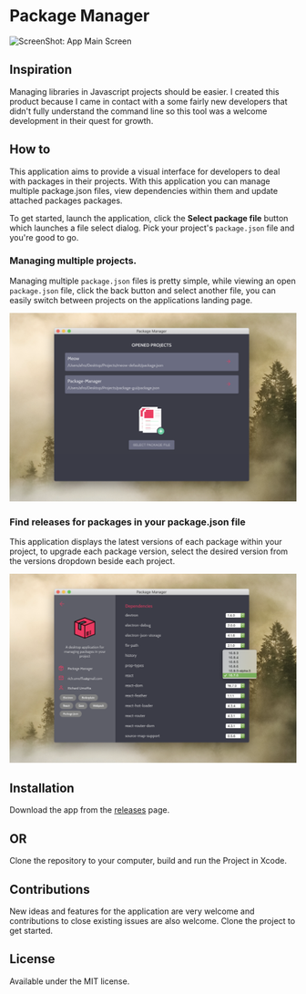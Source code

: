 # Package Manager

![ScreenShot: App Main Screen](https://raw.githubusercontent.com/hackafro/PackageManager/master/assets/image_1.png)

## Inspiration

Managing libraries in Javascript projects should be easier. I created this product because I came in contact with a some fairly new developers that didn't fully understand the command line so this tool was a welcome development in their quest for growth.

## How to

This application aims to provide a visual interface for developers to deal with packages in their projects. With this application you can manage multiple package.json files, view dependencies within them and update attached packages packages.

To get started, launch the application, click the **Select package file** button which launches a file select dialog. Pick your project's `package.json` file and you're good to go.

### Managing multiple projects.

Managing multiple `package.json` files is pretty simple, while viewing an open `package.json` file, click the back button and select another file, you can easily switch between projects on the applications landing page.

![ScreenShot: Multiple projects screen](https://raw.githubusercontent.com/hackafro/PackageManager/master/assets/image_2.png)

### Find releases for packages in your package.json file

This application displays the latest versions of each package within your project, to upgrade each package version, select the desired version from the versions dropdown beside each project.

![ScreenShot: Update versions screen](https://raw.githubusercontent.com/hackafro/PackageManager/master/assets/image_3.png)

## Installation

Download the app from the [releases](https://github.com/hackafro/PackageManager/releases) page.

## OR

Clone the repository to your computer, build and run the Project in Xcode.

## Contributions

New ideas and features for the application are very welcome and contributions to close existing issues are also welcome. Clone the project to get started.

## License

Available under the MIT license.
